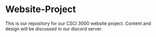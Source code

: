 # Website-Project
This is our repository for our CSCI 3000 website project. Content and design will be discussed in our discord server.
